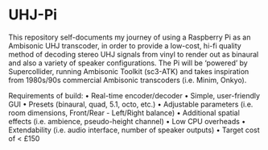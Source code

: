 # UHJ-Pi
This repository self-documents my journey of using a Raspberry Pi as an Ambisonic UHJ transcoder, in order to provide a low-cost, hi-fi quality method of decoding stereo UHJ signals from vinyl to render out as binaural and also a variety of speaker configurations.   The Pi will be ‘powered’ by Supercollider, running Ambisonic Toolkit (sc3-ATK) and takes inspiration from 1980s/90s commercial Ambisonic transcoders (i.e. Minim, Onkyo).  

Requirements of build:
•	Real-time encoder/decoder
•	Simple, user-friendly GUI
•	Presets (binaural, quad, 5.1, octo, etc.)
•	Adjustable parameters (i.e. room dimensions, Front/Rear - Left/Right balance)
•	Additional spatial effects (i.e. ambience, pseudo-height channel)
•	Low CPU overheads
•	Extendability (i.e. audio interface, number of speaker outputs)
•	Target cost of < £150